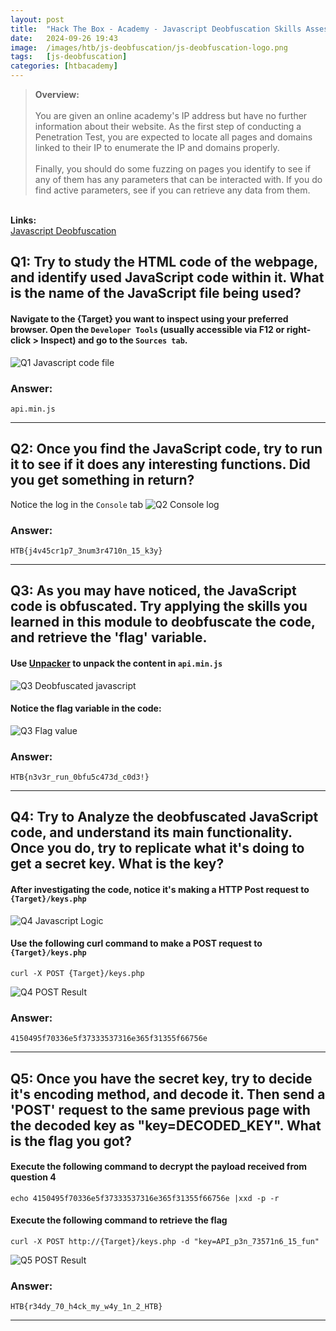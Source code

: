 ```yaml
---
layout: post
title:  "Hack The Box - Academy - Javascript Deobfuscation Skills Assessment"
date:   2024-09-26 19:43
image:  /images/htb/js-deobfuscation/js-deobfuscation-logo.png
tags:   [js-deobfuscation]
categories: [htbacademy]
---
```


><b>Overview:</b>
<br/><br/>
You are given an online academy's IP address but have no further information about their website. As the first step of conducting a Penetration Test, you are expected to locate all pages and domains linked to their IP to enumerate the IP and domains properly.<br/><br/>
Finally, you should do some fuzzing on pages you identify to see if any of them has any parameters that can be interacted with. If you do find active parameters, see if you can retrieve any data from them.
<br/>
<b>Links:</b>
<br/>
<a href="https://academy.hackthebox.com/module/41/section/519">Javascript Deobfuscation</a>
<br/>

## Q1: Try to study the HTML code of the webpage, and identify used JavaScript code within it. What is the name of the JavaScript file being used?

#### Navigate to the {Target} you want to inspect using your preferred browser. Open the `Developer Tools` (usually accessible via F12 or right-click > Inspect) and go to the `Sources tab`.

![Q1 Javascript code file](/images/htb/js-deobfuscation/Q1-source-javascript.png)
### Answer: 
`api.min.js`
<hr/>

## Q2: Once you find the JavaScript code, try to run it to see if it does any interesting functions. Did you get something in return?
Notice the log in the `Console` tab 
![Q2 Console log](/images/htb/js-deobfuscation/Q2-console-log.png)
### Answer: 
`HTB{j4v45cr1p7_3num3r4710n_15_k3y}`
<hr/>

## Q3: As you may have noticed, the JavaScript code is obfuscated. Try applying the skills you learned in this module to deobfuscate the code, and retrieve the 'flag' variable.


#### Use <a href="https://matthewfl.com/unPacker.html">Unpacker</a> to unpack the content in `api.min.js`
![Q3 Deobfuscated javascript](/images/htb/js-deobfuscation/Q3-deobfuscate-js-file.png)

#### Notice the flag variable in the code:
![Q3 Flag value](/images/htb/js-deobfuscation/Q3-flag.png)


### Answer: 
`HTB{n3v3r_run_0bfu5c473d_c0d3!}`
<hr/>

## Q4: Try to Analyze the deobfuscated JavaScript code, and understand its main functionality. Once you do, try to replicate what it's doing to get a secret key. What is the key?

#### After investigating the code, notice it's making a HTTP Post request to `{Target}/keys.php`

![Q4 Javascript Logic](/images/htb/js-deobfuscation/Q4-Logic.png)


#### Use the following curl command to make a POST request to `{Target}/keys.php`

```
curl -X POST {Target}/keys.php
```

![Q4 POST Result](/images/htb/js-deobfuscation/Q4-Initial-Post.png)


### Answer: 
`4150495f70336e5f37333537316e365f31355f66756e`
<hr/>

## Q5:  Once you have the secret key, try to decide it's encoding method, and decode it. Then send a 'POST' request to the same previous page with the decoded key as "key=DECODED_KEY". What is the flag you got?

#### Execute the following command to decrypt the payload received from question 4

```
echo 4150495f70336e5f37333537316e365f31355f66756e |xxd -p -r
```

#### Execute the following command to retrieve the flag

```
curl -X POST http://{Target}/keys.php -d "key=API_p3n_73571n6_15_fun"
```
![Q5 POST Result](/images/htb/js-deobfuscation/Q5-Result.png)

### Answer: 
`HTB{r34dy_70_h4ck_my_w4y_1n_2_HTB}`
<hr/>

